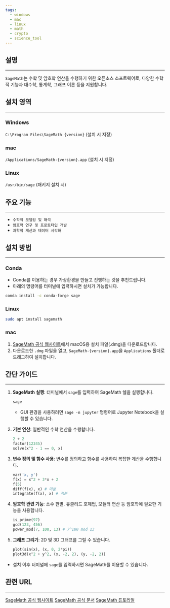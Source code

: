 ```yaml
---
tags:
  - windows
  - mac
  - linux
  - math
  - crypto
  - science_tool
---
```

## 설명
---
`SageMath`는 수학 및 암호학 연산을 수행하기 위한 오픈소스 소프트웨어로, 다양한 수학적 기능과 대수학, 통계학, 그래프 이론 등을 지원합니다.

## 설치 영역
---
### Windows
`C:\Program Files\SageMath {version}` (설치 시 지정)

### mac
`/Applications/SageMath-{version}.app` (설치 시 지정)

### Linux
`/usr/bin/sage` (패키지 설치 시)

## 주요 기능
---
- `수학적 모델링 및 해석`
- `암호학 연구 및 프로토타입 개발`
- `과학적 계산과 데이터 시각화`

## 설치 방법
---
### Conda
- Conda를 이용하는 경우 가상환경을 만들고 진행하는 것을 추천드립니다.
- 아래의 명령어를 터미널에 입력하시면 설치가 가능합니다.
```sh
conda install -c conda-forge sage
```

### Linux
```sh
sudo apt install sagemath
```

### mac
1.  [SageMath 공식 웹사이트](https://www.sagemath.org/download.html)에서 macOS용 설치 파일(.dmg)을 다운로드합니다.
2.  다운로드한 `.dmg` 파일을 열고, `SageMath-{version}.app`을 `Applications` 폴더로 드래그하여 설치합니다.

## 간단 가이드
---
1.  **SageMath 실행**: 터미널에서 `sage`를 입력하여 SageMath 쉘을 실행합니다.
    ```sh
    sage
    ```
    *   GUI 환경을 사용하려면 `sage -n jupyter` 명령어로 Jupyter Notebook을 실행할 수 있습니다.

2.  **기본 연산**: 일반적인 수학 연산을 수행합니다.
    ```python
    2 + 2
    factor(12345)
    solve(x^2 - 1 == 0, x)
    ```

3.  **변수 정의 및 함수 사용**: 변수를 정의하고 함수를 사용하여 복잡한 계산을 수행합니다.
    ```python
    var('x, y')
    f(x) = x^2 + 3*x + 2
    f(5)
    diff(f(x), x) # 미분
    integrate(f(x), x) # 적분
    ```

4.  **암호학 관련 기능**: 소수 판별, 유클리드 호제법, 모듈러 연산 등 암호학에 필요한 기능을 사용합니다.
    ```python
    is_prime(97)
    gcd(123, 456)
    power_mod(7, 100, 13) # 7^100 mod 13
    ```

5.  **그래프 그리기**: 2D 및 3D 그래프를 그릴 수 있습니다.
    ```python
    plot(sin(x), (x, 0, 2*pi))
    plot3d(x^2 + y^2, (x, -2, 2), (y, -2, 2))
    ```

- 설치 이후 터미널에 `sage`를 입력하시면 SageMath를 이용할 수 있습니다.

## 관련 URL
---
[SageMath 공식 웹사이트](https://www.sagemath.org/)
[SageMath 공식 문서](https://doc.sagemath.org/)
[SageMath 튜토리얼](https://blog.hspace.io/posts/SageMath-tutorial-1/)
